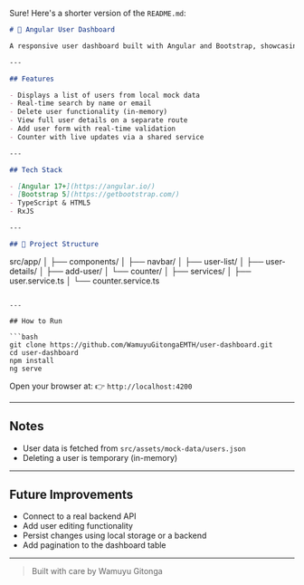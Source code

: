 Sure! Here's a shorter version of the `README.md`:

```markdown
# 🧩 Angular User Dashboard

A responsive user dashboard built with Angular and Bootstrap, showcasing component architecture, form handling, routing, and state management.

---

## Features

- Displays a list of users from local mock data
- Real-time search by name or email
- Delete user functionality (in-memory)
- View full user details on a separate route
- Add user form with real-time validation
- Counter with live updates via a shared service

---

## Tech Stack

- [Angular 17+](https://angular.io/)
- [Bootstrap 5](https://getbootstrap.com/)
- TypeScript & HTML5
- RxJS

---

## 📁 Project Structure

```
src/app/
│
├── components/
│   ├── navbar/
│   ├── user-list/
│   ├── user-details/
│   ├── add-user/
│   └── counter/
│
├── services/
│   ├── user.service.ts
│   └── counter.service.ts
```

---

## How to Run

```bash
git clone https://github.com/WamuyuGitongaEMTH/user-dashboard.git
cd user-dashboard
npm install
ng serve
```

Open your browser at:
👉 `http://localhost:4200`

---

## Notes

- User data is fetched from `src/assets/mock-data/users.json`
- Deleting a user is temporary (in-memory)

---

## Future Improvements

- Connect to a real backend API
- Add user editing functionality
- Persist changes using local storage or a backend
- Add pagination to the dashboard table

---

> Built with care by Wamuyu Gitonga
```